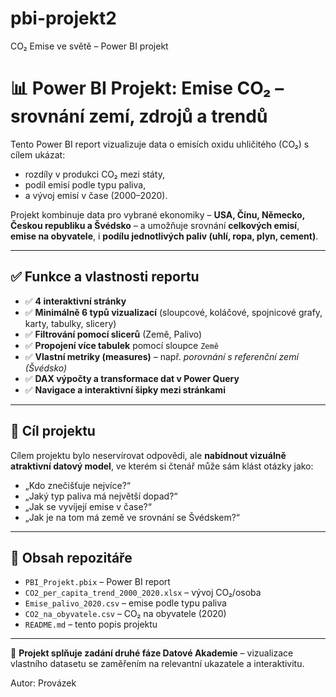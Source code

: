 # pbi-projekt2
CO₂ Emise ve světě – Power BI projekt

# 📊 Power BI Projekt: Emise CO₂ – srovnání zemí, zdrojů a trendů

Tento Power BI report vizualizuje data o emisích oxidu uhličitého (CO₂) s cílem ukázat:

- rozdíly v produkci CO₂ mezi státy,
- podíl emisí podle typu paliva,
- a vývoj emisí v čase (2000–2020).

Projekt kombinuje data pro vybrané ekonomiky – **USA, Čínu, Německo, Českou republiku a Švédsko** – a umožňuje srovnání **celkových emisí**, **emise na obyvatele**, i **podílu jednotlivých paliv (uhlí, ropa, plyn, cement)**.

---

## ✅ Funkce a vlastnosti reportu

- ✅ **4 interaktivní stránky**
- ✅ **Minimálně 6 typů vizualizací** (sloupcové, koláčové, spojnicové grafy, karty, tabulky, slicery)
- ✅ **Filtrování pomocí slicerů** (Země, Palivo)
- ✅ **Propojení více tabulek** pomocí sloupce `Země`
- ✅ **Vlastní metriky (measures)** – např. *porovnání s referenční zemí (Švédsko)*
- ✅ **DAX výpočty a transformace dat v Power Query**
- ✅ **Navigace a interaktivní šipky mezi stránkami**

---

## 🎯 Cíl projektu

Cílem projektu bylo neservírovat odpovědi, ale **nabídnout vizuálně atraktivní datový model**, ve kterém si čtenář může sám klást otázky jako:

- „Kdo znečišťuje nejvíce?“  
- „Jaký typ paliva má největší dopad?“  
- „Jak se vyvíjejí emise v čase?“  
- „Jak je na tom má země ve srovnání se Švédskem?“

---

## 📁 Obsah repozitáře

- `PBI_Projekt.pbix` – Power BI report
- `CO2_per_capita_trend_2000_2020.xlsx` – vývoj CO₂/osoba
- `Emise_palivo_2020.csv` – emise podle typu paliva
- `CO2_na_obyvatele.csv` – CO₂ na obyvatele (2020)
- `README.md` – tento popis projektu

---

📌 **Projekt splňuje zadání druhé fáze Datové Akademie** – vizualizace vlastního datasetu se zaměřením na relevantní ukazatele a interaktivitu.

Autor: Provázek
